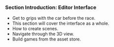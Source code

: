 ### Section Introduction: Editor Interface ###

+ Get to grips with the car before the race.
+ This section will cover the interface as a whole.
+ How to create scenes.
+ Navigate through the 3D view.
+ Build games from the asset store.
